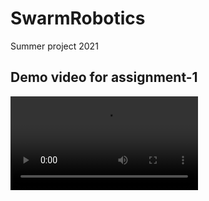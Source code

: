 # SwarmRobotics
Summer project 2021

## Demo video for assignment-1

![Demo Video](Assignment-1/DemoVideo/movie_001.mp4)
